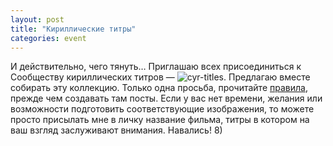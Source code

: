 ```yaml
---
layout: post
title: "Кириллические титры"
categories: event
---
```

И действительно, чего тянуть… Приглашаю всех присоединиться к Сообществу кириллических титров — ![cyr-titles](). Предлагаю вместе собирать эту коллекцию. Только одна просьба, прочитайте [правила](https://cyr-titles.livejournal.com/profile/), прежде чем создавать там посты. Если у вас нет времени, желания или возможности подготовить соответствующие изображения, то можете просто присылать мне в личку название фильма, титры в котором на ваш взгляд заслуживают внимания. Навались! 8)